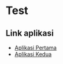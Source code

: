 # Test

## Link aplikasi
- [Aplikasi Pertama](./app0/README.md)
- [Aplikasi Kedua](./app1/README.md)